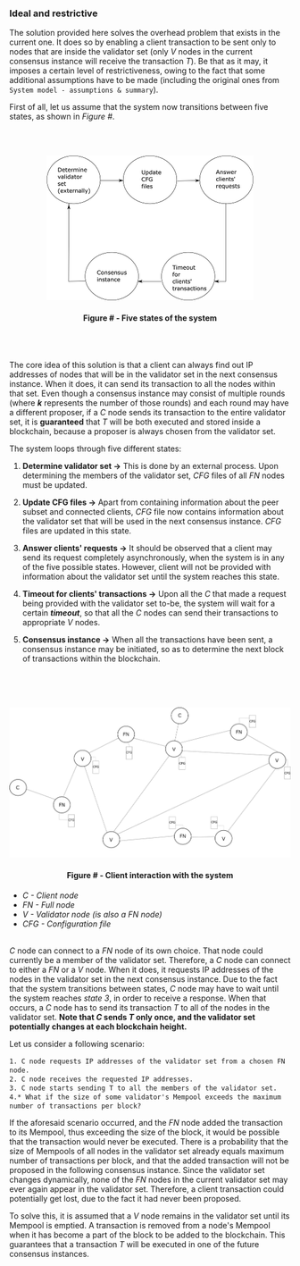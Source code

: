 ### Ideal and restrictive

The solution provided here solves the overhead problem that exists in the current one. It does so by enabling a client transaction to be sent only to nodes that are inside the validator set (only *V* nodes in the current consensus instance will receive the transaction *T*). Be that as it may, it imposes a certain level of restrictiveness, owing to the fact that some additional assumptions have to be made (including the original ones from `System model - assumptions & summary`).

First of all, let us assume that the system now transitions between five states, as shown in *Figure #*.

<br/><br/>
<div align='center'> 
<img src="https://github.com/lukamiletic95/papers/blob/algorithm1/images/fig8.png" />
	<h4>Figure # - Five states of the system</h4>
</div>
<br/><br/>

The core idea of this solution is that a client can always find out IP addresses of nodes that will be in the validator set in the next consensus instance. When it does, it can send its transaction to all the nodes within that set. Even though a consensus instance may consist of multiple rounds (where ***k*** represents the number of those rounds) and each round may have a different proposer, if a *C* node sends its transaction to the entire validator set, it is **guaranteed** that *T* will be both executed and stored inside a blockchain, because a proposer is always chosen from the validator set.

The system loops through five different states:
1. **Determine validator set →** This is done by an external process. Upon determining the members of the validator set, *CFG* files of all *FN* nodes must be updated.

2. **Update CFG files →** Apart from containing information about the peer subset and connected clients, *CFG* file now contains information about the validator set that will be used in the next consensus instance. *CFG* files are updated in this state.

3. **Answer clients' requests →** It should be observed that a client may send its request completely asynchronously, when the system is in any of the five possible states. However, client will not be provided with information about the validator set until the system reaches this state.

4. **Timeout for clients' transactions →** Upon all the *C* that made a request being provided with the validator set to-be, the system will wait for a certain ***timeout***, so that all the *C* nodes can send their transactions to appropriate *V* nodes.

5. **Consensus instance →** When all the transactions have been sent, a consensus instance may be initiated, so as to determine the next block of transactions within the blockchain.

<br/><br/><br/>
<div align='center'> 
<img src="https://github.com/lukamiletic95/papers/blob/algorithm1/images/fig9.png" />
	<h4>Figure # - Client interaction with the system</h4>
</div>

* *C - Client node*
* *FN - Full node*
* *V - Validator node (is also a *FN* node)*
* *CFG - Configuration file*
<br/><br/>

*C* node can connect to a *FN* node of its own choice. That node could currently be a member of the validator set. Therefore, a *C* node can connect to either a *FN* or a *V* node. When it does, it requests IP addresses of the nodes in the validator set in the next consensus instance. Due to the fact that the system transitions between states, *C* node may have to wait  until the system reaches *state 3*, in order to receive a response. When that occurs, a *C* node has to send its transaction *T* to all of the nodes in the validator set. **Note that *C* sends *T* only once, and the validator set potentially changes at each blockchain height.** 

Let us consider a following scenario: 

	1. C node requests IP addresses of the validator set from a chosen FN node.
	2. C node receives the requested IP addresses.
	3. C node starts sending T to all the members of the validator set.
	4.* What if the size of some validator's Mempool exceeds the maximum number of transactions per block?

If the aforesaid scenario occurred, and the *FN* node added the transaction to its Mempool, thus exceeding the size of the block, it would be possible that the transaction would never be executed. There is a probability that the size of Mempools of all nodes in the validator set already equals maximum number of transactions per block, and that the added transaction will not be proposed in the following consensus instance. Since the validator set changes dynamically, none of the *FN* nodes in the current validator set may ever again appear in the validator set. Therefore, a client transaction could potentially get lost, due to the fact it had never been proposed.

To solve this, it is assumed that a *V* node remains in the validator set until its Mempool is emptied. A transaction is removed from a node's Mempool when it has become a part of the block to be added to the blockchain. This guarantees that a transaction *T* will be executed  in one of the future consensus instances.
<!--stackedit_data:
eyJoaXN0b3J5IjpbMTM2NjI5MTg2MiwtMTIwOTAxNjIyOSwxMD
AxMTY1NDU5LC0xNzk5NTYzMjk2LDE3Mjc3NjU0MTQsLTU3NzAx
OTI4MCwzODg1NDI2NDIsNjE3MjM5NTMsLTE3MTkzNTM1NTcsOD
Q0OTQwMzAxLC05MDgzODM3OSwtOTI4ODY2MzM5XX0=
-->
